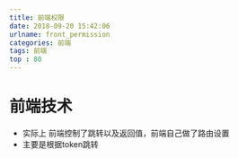 ```yaml
---
title: 前端权限
date: 2018-09-20 15:42:06
urlname: front_permission
categories: 前端
tags: 前端
top : 80
---
```


# 前端技术
* 实际上 前端控制了跳转以及返回值，前端自己做了路由设置
* 主要是根据token跳转
<!--more-->
